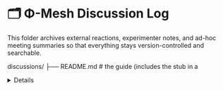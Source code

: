 # 🗂 Φ-Mesh Discussion Log

This folder archives external reactions, experimenter notes, and ad-hoc meeting
summaries so that everything stays version-controlled and searchable.

discussions/
├── README.md              # the guide (includes the stub in a <details> tag)
├── 2025-07-21-note_NASA.md
├── 2025-07-22-note_Brown.md
└── attachments/

---

## 1. File-naming rule

* **Date** = when you received / posted the reaction.  
* **source** = lab, person, conference, X-handle, etc.—no spaces (`_` ok).

Example: `2025-07-21-note_NASA_GRC.md`

---

## 2. What goes in a note file?

| Section | Purpose |
|---------|---------|
| **Source** | URL, email subject, or “Zoom call with … (UTC time)” |
| **Highlights** | 3-5 bullet take-aways, phrased neutrally |
| **Next actions** | Check-boxes (`- [ ]`) so we can track follow-ups |
| **Footer** | Your initials (e.g. `_MvdE_`) |

Copy-paste the template below ⬇️

<details>
<summary>Markdown stub</summary>

```markdown
# 2025-07-21 • <source>

**Source**  
<URL or “Email from Dr. … – 14:32 UTC”>

**Highlights**
- …
- …

**Next actions**
- [ ] …

_MvdE_
```
</details>

